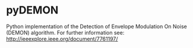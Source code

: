 # pyDEMON
Python implementation of the Detection of Envelope Modulation On Noise (DEMON) algorithm. 
For further information see:
http://ieeexplore.ieee.org/document/7761197/
